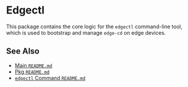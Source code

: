 # Edgectl

This package contains the core logic for the `edgectl` command-line tool, which is used to bootstrap and manage `edge-cd` on edge devices.

## See Also

*   [Main `README.md`](../../README.md)
*   [Pkg `README.md`](../README.md)
*   [`edgectl` Command `README.md`](../../cmd/edgectl/README.md)
